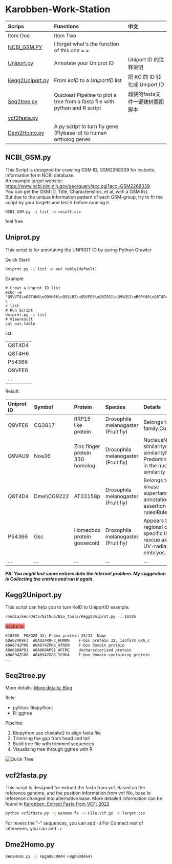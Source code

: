 # Karobben-Work-Station


| Scrips | Functions  | 中文|
| :------------- | :------------ | :- |
| Item One       | Item Two       | |
|[NCBI_GSM.PY](#NCBI_GSM)| I forget what's the function of this one = =|
|<a href="#Uniprot">Uniport.py</a> |Annotate your Uniprot ID|Uniport ID 的注释说明|
|<a href="#k2u">Kegg2Uniport.py</a> |From  *koID* to a *UniportID* list|把 KO 的 ID 转化成 Uniport ID|
|[Seq2tree.py](#seq2tree)| Quickest Pipeline to plot a tree from a fasta file with python and R script| 超快的fasta文件一键建树画图脚本|
|[vcf2fasta.py](#vcf2fasta)||
|[Dem2Homo.py](#Dem2Homo)|A py script to turn fly gene (Flybase id) to human ortholog genes|

## <a id="NCBI_GSM">NCBI_GSM.py</a>

This Script is designed for crawling GSM ID, GSM2268339 for instants, information form NCBI database.<br>
An example target website: https://www.ncbi.nlm.nih.gov/geo/query/acc.cgi?acc=GSM2268339<br>
You can get the GSM ID, Title, Characteristics, et al, with a GSM list.<br>
But due to the unique information pattern of each GSM-group, try to fit the script by your
targets and test it before running it.

```
NCBI_GSM.py -i list -o result.csv
```
feel free


## <a id="Uniprot">Uniprot.py</a>

This script is for annotating the UNPROT ID by usring Python Crawler

Quick Start:
```
Uniprot.py -i list -o out.table(default)
```
Example
```
# Creat a Unprot_ID list
echo -e "Q9VVT4\nQ8T4H6\nQ9VN56\nQ9VLB2\nQ9VFE6\nQ6IG51\nQ9VQS1\nR9PY49\nQ8T4D4\nA0A0B4LGT9\nQ9VHV6\nB7Z003\nA0A0S0WGV8\nP54366\nA0A0B4K6X9\nQ7K0E3\nQ9VAU9\nN0D8I3\nQ9W420\nP52654\nF0JAF9\nQ7KNM2" \
> list
# Run Script
Uniprot.py -i list
# Viewresult
cat out.table
```
list:

||
|:---|
|Q8T4D4|
|Q8T4H6|
|P54366|
|Q9VFE6|
|...|

Result:

|Uniprot ID|Symbol|Protein|Species|Details|
|:---|:---|:---|:---|:---|
|Q9VFE6|CG3817|RRP15-like protein|Drosophila melanogaster (Fruit fly)|Belongs to the RRP15 family.Curated|
|Q9VAU9|Noa36|Zinc finger protein 330 homolog|Drosophila melanogaster (Fruit fly)|NucleusNucleus  By similaritynucleolus  By similarityNote: Predominantly expressed in the nucleolus.By similarity|
|Q8T4D4|Dmel\CG9222|AT03158p|Drosophila melanogaster (Fruit fly)|Belongs to the protein kinase superfamily.UniRule annotationAutomatic assertion according to rulesiRuleBase:RU000304|
|P54366|Gsc|Homeobox protein goosecoid|Drosophila melanogaster (Fruit fly)|Appears to regulate regional development of specific tissues. Can rescue axis polarity in UV-radiated Xenopus embryos.|
|...|...|...|...|...|

***PS: You might lost some entries duto the internet problem. My suggestion is Collecting the entries and run it again.***

## <a id="k2u">Kegg2Uniport.py</a>

This script can help you to turn KoID to UniportID
example:
```bash
/media/ken/Data/Github/Bio_tools/Kegg2Uniprot.py -i 10305
```
<span style="Background:salmon">backs to:</span>
```bash
K10305	FBXO25_32; F-box protein 25/32	Name
A0A024R9F3	A0A024R9F3_HUMAN	F-box protein 32, isoform CRA_c
A0A074ZPR8	A0A074ZPR8_9TREM	F-box domain protein
A0A088AP91	A0A088AP91_APIME	Uncharacterized protein
A0A094ZG88	A0A094ZG88_SCHHA	F-box domain-containing protein
...
```

## <a id="seq2tree">Seq2tree.py</a>

More details: [More details: Blog](https://karobben.github.io/2021/10/22/Bioinfor/biopython-seq2tree/)

Rely:
- python: Biopython;
- R: ggtree

Pipeline:
1. Biopython use clustalw2 to align fasta file
2. Trimming the gap from head and tail
3. Build tree file with trimmed sequences
4. Visualizing tree through ggtree with R

![Quick Tree](https://z3.ax1x.com/2021/10/23/5g649f.png)

## <a id="vcf2fasta">vcf2fasta.py</a>

This script is designed for extract the fasta from vcf. Based on the reference genome, and the position information from vcf file, base in reference changed into alternative base. More detailed information can be found in [Karobben: Extract Fasta from VCF; 2022](https://karobben.github.io/2022/09/16/Bioinfor/fastafromvcf/)

```bash
python vcf2fasta.py -g Genome.fa -v File.vcf.gz -t Target.csv
```

For revers the "-" sequences, you can add `-d`
For Connect rest of intervenes, you can add `-c`

## <a id='Dem2Homo'>Dme2Homo.py</a>

```bash
Dem2Homo.py -i FBgn0039044 FBgn0004647
```
